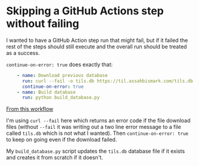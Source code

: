 # Skipping a GitHub Actions step without failing

I wanted to have a GitHub Action step run that might fail, but if it failed the rest of the steps should still execute and the overall run should be treated as a success.

`continue-on-error: true` does exactly that:

```yaml
    - name: Download previous database
      run: curl --fail -o tils.db https://til.assahbismark.com/tils.db
      continue-on-error: true
    - name: Build database
      run: python build_database.py
```

[From this workflow](https://github.com/simonw/til/blob/7d799a24921f66e585b8a6b8756b7f8040c899df/.github/workflows/build.yml#L32-L36)

I'm using `curl --fail` here which returns an error code if the file download files (without `--fail` it was writing out a two line error message to a file called `tils.db` which is not what I wanted). Then `continue-on-error: true` to keep on going even if the download failed.

My `build_database.py` script updates the `tils.db` database file if it exists and creates it from scratch if it doesn't.

